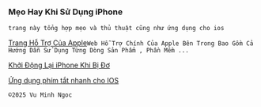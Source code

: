 
### Mẹo Hay Khi Sử Dụng iPhone
`trang này tổng hợp mẹo và thủ thuật cũng như ứng dụng cho ios`

[Trang Hỗ Trợ Của Apple](https://support.apple.com/vi-vn/docs)`Web Hỗ Trợ Chính Của Apple Bên Trong Bao Gồm Cả Hướng Dẫn Sử Dụng Từng Dòng Sản Phẩm , Phần Mềm ...`

[Khởi Động Lại iPhone Khi Bị Đơ](https://support.apple.com/vi-vn/guide/iphone/iph8903c3ee6/18.0/ios/18.0)

[Ứng dụng phím tắt nhanh cho IOS](https://github.com/vuminhngocpt/App-ho-tro-nguoi-khiem-thi)



    ©️2025 Vu Minh Ngoc
